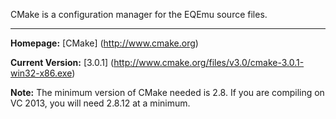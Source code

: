 CMake is a configuration manager for the EQEmu source files.

***

**Homepage:** [CMake] (http://www.cmake.org)

**Current Version:** [3.0.1] (http://www.cmake.org/files/v3.0/cmake-3.0.1-win32-x86.exe)

**Note:** The minimum version of CMake needed is 2.8. If you are compiling on VC 2013, you will need 2.8.12 at a minimum.